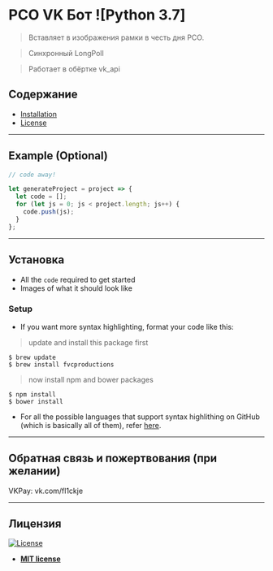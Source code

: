 РСО VK Бот ![Python 3.7]
========================================================================================================================================

> Вставляет в изображения рамки в честь дня РСО.

> Синхронный LongPoll

> Работает в обёртке vk_api

## Содержание

- [Installation](#Установка)
- [License](#Лицензия)


---

## Example (Optional)

```javascript
// code away!

let generateProject = project => {
  let code = [];
  for (let js = 0; js < project.length; js++) {
    code.push(js);
  }
};
```

---

## Установка

- All the `code` required to get started
- Images of what it should look like

### Setup

- If you want more syntax highlighting, format your code like this:

> update and install this package first

```shell
$ brew update
$ brew install fvcproductions
```

> now install npm and bower packages

```text.python.console
$ npm install
$ bower install
```

- For all the possible languages that support syntax highlithing on GitHub (which is basically all of them), refer <a href="https://github.com/github/linguist/blob/master/lib/linguist/languages.yml" target="_blank">here</a>.

---

## Обратная связь и пожертвования (при желании)

VKPay:
vk.com/fl1ckje

---

## Лицензия

[![License](http://img.shields.io/:license-mit-blue.svg?style=flat-square)](http://badges.mit-license.org)

- **[MIT license](http://opensource.org/licenses/mit-license.php)**

